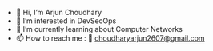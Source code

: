 - 👋 Hi, I’m Arjun Choudhary
- 👀 I’m interested in DevSecOps
- 🌱 I’m currently learning about Computer Networks
- 📫 How to reach me : 📧 choudharyarjun2607@gmail.com

<!---
ac2607/ac2607 is a ✨ special ✨ repository because its `README.md` (this file) appears on your GitHub profile.
You can click the Preview link to take a look at your changes.
--->
